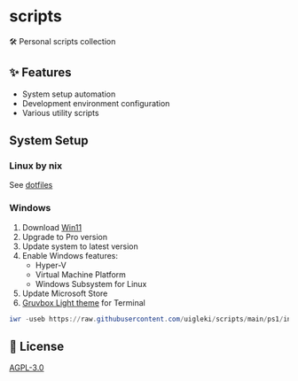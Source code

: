 # scripts

🛠️ Personal scripts collection

## ✨ Features

- System setup automation
- Development environment configuration
- Various utility scripts

## System Setup

### Linux by nix

See [dotfiles](https://github.com/uigleki/dotfiles)

### Windows

1. Download [Win11](https://www.microsoft.com/software-download/windows11)
2. Upgrade to Pro version
3. Update system to latest version
4. Enable Windows features:
   - Hyper-V
   - Virtual Machine Platform
   - Windows Subsystem for Linux
5. Update Microsoft Store
6. [Gruvbox Light theme](https://windowsterminalthemes.dev/?theme=Gruvbox+Light) for Terminal

```powershell
iwr -useb https://raw.githubusercontent.com/uigleki/scripts/main/ps1/install_apps.ps1 | iex
```

## 📄 License

[AGPL-3.0](LICENSE)
